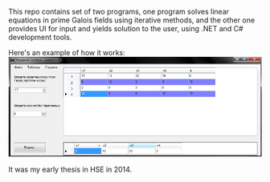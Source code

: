 This repo contains set of two programs, one program solves linear equations in prime Galois fields using iterative methods, and the other one provides UI for input and yields solution to the user, using .NET and C# development tools.

Here's an example of how it works:
![GaloisSolver](Example.png)

It was my early thesis in HSE in 2014.
